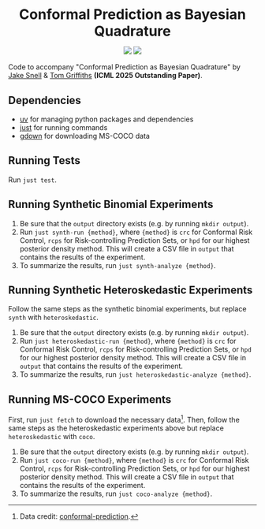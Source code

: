 <h1 align="center" style="margin-bottom:0px; border-bottom:0px; padding-bottom:0px">Conformal Prediction as Bayesian Quadrature</h1>

<p align="center">
    <a style="text-decoration:none !important;" href="https://arxiv.org/abs/2502.13228" alt="arXiv"><img src="https://img.shields.io/badge/paper-arXiv-red" /></a>
    <a style="text-decoration:none !important;" href="https://opensource.org/licenses/MIT" alt="License"><img src="https://img.shields.io/badge/license-MIT-blue.svg" /></a>
</p>

Code to accompany "Conformal Prediction as Bayesian Quadrature" by [Jake Snell](https://jakesnell.com) & [Tom Griffiths](https://cocosci.princeton.edu/tom/tom.php) **(ICML 2025 Outstanding Paper)**.

## Dependencies

- [uv](https://github.com/astral-sh/uv) for managing python packages and dependencies
- [just](https://github.com/casey/just) for running commands
- [gdown](https://github.com/wkentaro/gdown) for downloading MS-COCO data


## Running Tests

Run `just test`.

## Running Synthetic Binomial Experiments

1. Be sure that the `output` directory exists (e.g. by running `mkdir output`).
2. Run `just synth-run {method}`, where `{method}` is `crc` for Conformal Risk Control, `rcps` for Risk-controlling Prediction Sets, or `hpd` for our highest posterior density method. This will create a CSV file in `output` that contains the results of the experiment.
3. To summarize the results, run `just synth-analyze {method}`.

## Running Synthetic Heteroskedastic Experiments

Follow the same steps as the synthetic binomial experiments, but replace `synth` with `heteroskedastic`.

1. Be sure that the `output` directory exists (e.g. by running `mkdir output`).
2. Run `just heteroskedastic-run {method}`, where `{method}` is `crc` for Conformal Risk Control, `rcps` for Risk-controlling Prediction Sets, or `hpd` for our highest posterior density method. This will create a CSV file in `output` that contains the results of the experiment.
3. To summarize the results, run `just heteroskedastic-analyze {method}`.

## Running MS-COCO Experiments

First, run `just fetch` to download the necessary data[^1].  Then, follow the same steps as the heteroskedastic experiments above but replace `heteroskedastic` with `coco`.

1. Be sure that the `output` directory exists (e.g. by running `mkdir output`).
2. Run `just coco-run {method}`, where `{method}` is `crc` for Conformal Risk Control, `rcps` for Risk-controlling Prediction Sets, or `hpd` for our highest posterior density method. This will create a CSV file in `output` that contains the results of the experiment.
3. To summarize the results, run `just coco-analyze {method}`.

[^1]: Data credit: [conformal-prediction](https://github.com/aangelopoulos/conformal-prediction).
